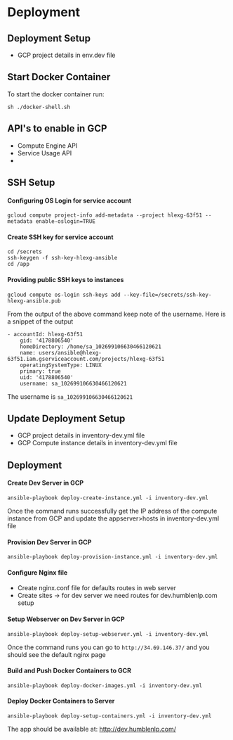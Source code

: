 # Deployment

## Deployment Setup
* GCP project details in env.dev file

## Start Docker Container
To start the docker container run:  
```
sh ./docker-shell.sh
```

## API's to enable in GCP
* Compute Engine API
* Service Usage API
* 

## SSH Setup
#### Configuring OS Login for service account
```
gcloud compute project-info add-metadata --project hlexg-63f51 --metadata enable-oslogin=TRUE
```

#### Create SSH key for service account
```
cd /secrets
ssh-keygen -f ssh-key-hlexg-ansible
cd /app
```

#### Providing public SSH keys to instances
```
gcloud compute os-login ssh-keys add --key-file=/secrets/ssh-key-hlexg-ansible.pub
```
From the output of the above command keep note of the username. Here is a snippet of the output 
```
- accountId: hlexg-63f51
    gid: '4178806540'
    homeDirectory: /home/sa_102699106630466120621
    name: users/ansible@hlexg-63f51.iam.gserviceaccount.com/projects/hlexg-63f51
    operatingSystemType: LINUX
    primary: true
    uid: '4178806540'
    username: sa_102699106630466120621
```
The username is `sa_102699106630466120621`


## Update Deployment Setup
* GCP project details in inventory-dev.yml file
* GCP Compute instance details in inventory-dev.yml file

## Deployment
#### Create Dev Server in GCP
```
ansible-playbook deploy-create-instance.yml -i inventory-dev.yml
```
Once the command runs successfully get the IP address of the compute instance from GCP and update the appserver>hosts in inventory-dev.yml file

#### Provision Dev Server in GCP
```
ansible-playbook deploy-provision-instance.yml -i inventory-dev.yml
```

#### Configure Nginx file
* Create nginx.conf file for defaults routes in web server
* Create sites -> for dev server we need routes for dev.humblenlp.com setup

#### Setup Webserver on Dev Server in GCP
```
ansible-playbook deploy-setup-webserver.yml -i inventory-dev.yml
```
Once the command runs you can go to `http://34.69.146.37/` and you should see the default nginx page

#### Build and Push Docker Containers to GCR
```
ansible-playbook deploy-docker-images.yml -i inventory-dev.yml
```

#### Deploy Docker Containers to Server
```
ansible-playbook deploy-setup-containers.yml -i inventory-dev.yml
```

The app should be available at:
http://dev.humblenlp.com/ 

 
